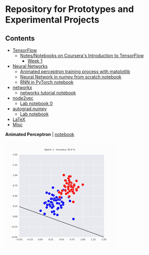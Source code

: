 # Repository for Prototypes and Experimental Projects

## Contents

- [TensorFlow](tensorflow2)
  - [Notes/Notebooks on Coursera's Introduction to TensorFlow](tensorflow2/coursera_intro_tf)
    - [Week 1](tensorflow2/coursera_intro_tf/week1)
- [Neural Networks](nn)
  - [Animated perceptron training process with matplotlib](nn/animated_perceptron.ipynb)
  - [Neural Network in numpy from scratch notebook](nn/nn_from_scratch.ipynb)
  - [RNN in PyTorch notebook](nn/rnn_pytorch.ipynb)
- [networkx](networkx)
  - [networkx tutorial notebook](networkx/tutorial.ipynb)
- [node2vec](node2vec)
  - [Lab notebook 0](node2vec/lab_0.ipynb)
- [autograd.numpy](autograd_np)
  - [Lab notebook](autograd_np/autograd_lab.ipynb)
- [LaTeX](latex)
- [Misc](misc)


**Animated Perceptron** | [notebook](nn/animated_perceptron.ipynb)

<img src="nn/animated_perceptron.gif" width="350">
